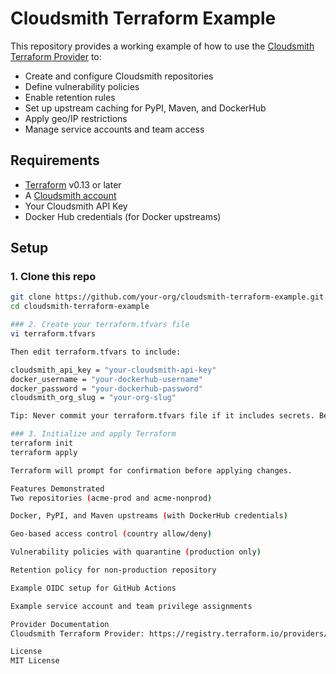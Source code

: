 # Cloudsmith Terraform Example

This repository provides a working example of how to use the [Cloudsmith Terraform Provider](https://registry.terraform.io/providers/cloudsmith-io/cloudsmith/latest/docs) to:

- Create and configure Cloudsmith repositories
- Define vulnerability policies
- Enable retention rules
- Set up upstream caching for PyPI, Maven, and DockerHub
- Apply geo/IP restrictions
- Manage service accounts and team access

## Requirements

- [Terraform](https://www.terraform.io/downloads.html) v0.13 or later
- A [Cloudsmith account](https://cloudsmith.com)
- Your Cloudsmith API Key
- Docker Hub credentials (for Docker upstreams)

## Setup

### 1. Clone this repo

```bash
git clone https://github.com/your-org/cloudsmith-terraform-example.git
cd cloudsmith-terraform-example

### 2. Create your terraform.tfvars file
vi terraform.tfvars

Then edit terraform.tfvars to include:

cloudsmith_api_key = "your-cloudsmith-api-key"
docker_username = "your-dockerhub-username"
docker_password = "your-dockerhub-password"
cloudsmith_org_slug = "your-org-slug"

Tip: Never commit your terraform.tfvars file if it includes secrets. Be sure it’s in .gitignore.

### 3. Initialize and apply Terraform
terraform init
terraform apply

Terraform will prompt for confirmation before applying changes.

Features Demonstrated
Two repositories (acme-prod and acme-nonprod)

Docker, PyPI, and Maven upstreams (with DockerHub credentials)

Geo-based access control (country allow/deny)

Vulnerability policies with quarantine (production only)

Retention policy for non-production repository

Example OIDC setup for GitHub Actions

Example service account and team privilege assignments

Provider Documentation
Cloudsmith Terraform Provider: https://registry.terraform.io/providers/cloudsmith-io/cloudsmith/latest/docs

License
MIT License

